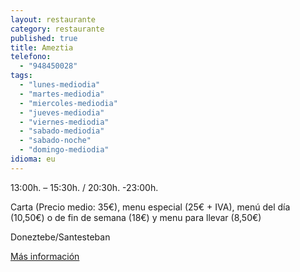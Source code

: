 ```yaml
---
layout: restaurante
category: restaurante
published: true
title: Ameztia
telefono:
  - "948450028"
tags:
  - "lunes-mediodia"
  - "martes-mediodia"
  - "miercoles-mediodia"
  - "jueves-mediodia"
  - "viernes-mediodia"
  - "sabado-mediodia"
  - "sabado-noche"
  - "domingo-mediodia"
idioma: eu
---
```


13:00h. – 15:30h. / 20:30h. -23:00h.

Carta (Precio medio: 35€), menu especial (25€ + IVA), menú del día (10,50€) o de fin de semana (18€) y menu para llevar (8,50€)

Doneztebe/Santesteban

[Más información](http://www.consorciobertiz.org/consorcio/dondecomer/restaurantes/doneztebesantesteban/restaurante-ameztia.html)
